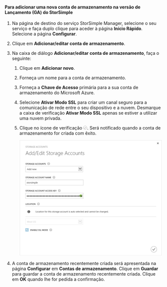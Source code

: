 <!--author=SharS last changed: 9/17/15-->

#### <a name="to-add-a-new-storage-account-in-storsimple-release-version-ga"></a>Para adicionar uma nova conta de armazenamento na versão de Lançamento (GA) do StorSimple
1. Na página de destino do serviço StorSimple Manager, selecione o seu serviço e faça duplo clique para aceder à página **Início Rápido**. Selecione a página **Configurar**.
2. Clique em **Adicionar/editar conta de armazenamento**.
3. Na caixa de diálogo **Adicionar/editar conta de armazenamento**, faça o seguinte:
   
   1. Clique em **Adicionar novo**.
   2. Forneça um nome para a conta de armazenamento.
   3. Forneça a **Chave de Acesso** primária para a sua conta de armazenamento do Microsoft Azure.
   4. Selecione **Ativar Modo SSL** para criar um canal seguro para a comunicação de rede entre o seu dispositivo e a nuvem. Desmarque a caixa de verificação **Ativar Modo SSL** apenas se estiver a utilizar uma nuvem privada.
   5. Clique no ícone de verificação ![ícone de verificação](./media/storsimple-configure-new-storage-account/HCS_CheckIcon-include.png). Será notificado quando a conta de armazenamento for criada com êxito.
      
      ![Adicionar conta de armazenamento](./media/storsimple-configure-new-storage-account/HCS_AddStorageAccount-include.png)
4. A conta de armazenamento recentemente criada será apresentada na página **Configurar** em **Contas de armazenamento**. Clique em **Guardar** para guardar a conta de armazenamento recentemente criada. Clique em **OK** quando lhe for pedida a confirmação.



<!--HONumber=Nov16_HO2-->


